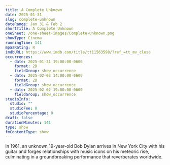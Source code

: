 ```yaml
---
title: A Complete Unknown
date: 2025-01-31
slug: complete-unknown
dateRange: Jan 31 & Feb 2
shortTitle: A Complete Unknown
oneSheet: /one-sheet-images/Complete-Unknown.png
showType: Cinema
runningTime: 141
mpaaRating: R
imdbURL: https://www.imdb.com/title/tt11563598/?ref_=tt_mv_close
occurrences:
  - date: 2025-01-31 19:00:00-0600
    format: 2D
    fieldGroup: show_occurrence
  - date: 2025-02-02 14:00:00-0600
    format: 2D
    fieldGroup: show_occurrence
  - date: 2025-02-02 19:00:00-0600
    fieldGroup: show_occurrence
studioInfo:
  studio: ""
  studioFee: 0
  studioPercentage: 0
draft: false
durationMinutes: 141
type: show
fmContentType: show
---
```

In 1961, an unknown 19-year-old Bob Dylan arrives in New York City with his guitar and forges relationships with music icons on his meteoric rise, culminating in a groundbreaking performance that reverberates worldwide.